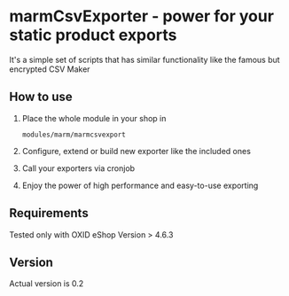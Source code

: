 marmCsvExporter - power for your static product exports
=======================================================

It's a simple set of scripts that has similar functionality like the famous but encrypted CSV Maker

How to use
----------
1.    Place the whole module in your shop in

          modules/marm/marmcsvexport

2.    Configure, extend or build new exporter like the included ones

3.    Call your exporters via cronjob

4.    Enjoy the power of high performance and easy-to-use exporting


Requirements
------------
Tested only with OXID eShop Version > 4.6.3

Version
-------
Actual version is 0.2